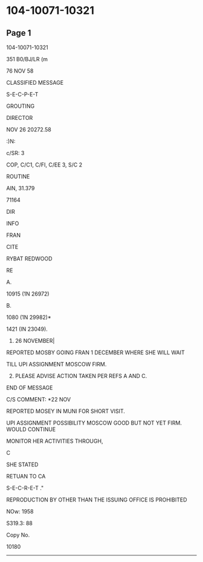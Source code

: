 # 104-10071-10321

## Page 1

104-10071-10321

351 B0/BJ/LR (m

76 NOV 58

CLASSIFIED MESSAGE

S-E-C-P-E-T

GROUTING

DIRECTOR

NOV 26 20272.58

:)N:

c/SR: 3

COP, C/C1, C/FI, C/EE 3, S/C 2

ROUTINE

AIN, 31.379

71164

DIR

INFO

FRAN

CITE

RYBAT REDWOOD

RE

A.

10915 (1N 26972)

B.

1080 (1N 29982)*

1421 (IN 23049).

1. 26 NOVEMBER|

REPORTED MOSBY GOING FRAN 1 DECEMBER WHERE SHE WILL WAIT

TILL UPI ASSIGNMENT MOSCOW FIRM.

2. PLEASE ADVISE ACTION TAKEN PER REFS A AND C.

END OF MESSAGE

C/S COMMENT: *22 NOV

REPORTED MOSEY IN MUNI FOR SHORT VISIT.

UPI ASSIGNMENT POSSIBILITY MOSCOW GOOD BUT NOT YET FIRM. WOULD CONTINUE

MONITOR HER ACTIVITIES THROUGH,

C

SHE STATED

RETUAN TO CA

S-E-C-R-E-T ."

REPRODUCTION BY OTHER THAN THE ISSUING OFFICE IS PROHIBITED

NOw: 1958

S319.3: 88

Copy No.

10180

---


